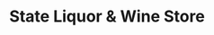 ---
title: "State Liquor & Wine Store"
url: /sandy/state-liquor-und-wine-store/
shop: Spirituosen
---